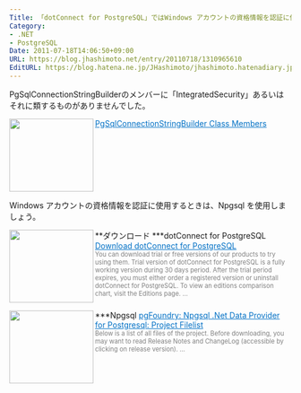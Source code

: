 ```yaml
---
Title: 「dotConnect for PostgreSQL」ではWindows アカウントの資格情報を認証に使用できない
Category:
- .NET
- PostgreSQL
Date: 2011-07-18T14:06:50+09:00
URL: https://blog.jhashimoto.net/entry/20110718/1310965610
EditURL: https://blog.hatena.ne.jp/JHashimoto/jhashimoto.hatenadiary.jp/atom/entry/12921228815717257477
---
```



PgSqlConnectionStringBuilderのメンバーに「IntegratedSecurity」あるいはそれに類するものがありませんでした。

<a href="http://www.devart.com/dotconnect/postgresql/docs/Devart.Data.PostgreSql~Devart.Data.PostgreSql.PgSqlConnectionStringBuilder_members.html" target="_blank"><img class="alignleft" align="left" border="0" src="http://capture.heartrails.com/150x130/shadow?http://www.devart.com/dotconnect/postgresql/docs/Devart.Data.PostgreSql~Devart.Data.PostgreSql.PgSqlConnectionStringBuilder_members.html" alt="" width="150" height="130" /></a><a style="color:#0070C5;" href="http://www.devart.com/dotconnect/postgresql/docs/Devart.Data.PostgreSql~Devart.Data.PostgreSql.PgSqlConnectionStringBuilder_members.html" target="_blank">PgSqlConnectionStringBuilder Class Members</a><a href="http://b.hatena.ne.jp/entry/http://www.devart.com/dotconnect/postgresql/docs/Devart.Data.PostgreSql~Devart.Data.PostgreSql.PgSqlConnectionStringBuilder_members.html" target="_blank"><img border="0" src="http://b.hatena.ne.jp/entry/image/http://www.devart.com/dotconnect/postgresql/docs/Devart.Data.PostgreSql~Devart.Data.PostgreSql.PgSqlConnectionStringBuilder_members.html" alt="" /></a><br style="clear:both;" />

Windows アカウントの資格情報を認証に使用するときは、Npgsql を使用しましょう。

**ダウンロード
***dotConnect for PostgreSQL
<a href="http://www.devart.com/dotconnect/postgresql/download.html" target="_blank"><img class="alignleft" align="left" border="0" src="http://capture.heartrails.com/150x130/shadow?http://www.devart.com/dotconnect/postgresql/download.html" alt="" width="150" height="130" /></a><a style="color:#0070C5;" href="http://www.devart.com/dotconnect/postgresql/download.html" target="_blank">Download dotConnect for PostgreSQL</a><a href="http://b.hatena.ne.jp/entry/http://www.devart.com/dotconnect/postgresql/download.html" target="_blank"><img border="0" src="http://b.hatena.ne.jp/entry/image/http://www.devart.com/dotconnect/postgresql/download.html" alt="" /></a><br><span style="color: #808080;font-size: 80%;">You can download trial or free versions of our products to try using them. Trial version of dotConnect for PostgreSQL is a fully working version during 30 days period. After the trial period expires, you must either order a registered version or uninstall dotConnect for PostgreSQL. To view an editions comparison chart, visit the Editions page. ...</span><br style="clear:both;" />

***Npgsql
<a href="http://pgfoundry.org/frs/?group_id=1000140" target="_blank"><img class="alignleft" align="left" border="0" src="http://capture.heartrails.com/150x130/shadow?http://pgfoundry.org/frs/?group_id=1000140" alt="" width="150" height="130" /></a><a style="color:#0070C5;" href="http://pgfoundry.org/frs/?group_id=1000140" target="_blank">pgFoundry: Npgsql .Net Data Provider for Postgresql: Project Filelist</a><a href="http://b.hatena.ne.jp/entry/http://pgfoundry.org/frs/?group_id=1000140" target="_blank"><img border="0" src="http://b.hatena.ne.jp/entry/image/http://pgfoundry.org/frs/?group_id=1000140" alt="" /></a><br><span style="color: #808080;font-size: 80%;">Below is a list of all files of the project. Before downloading, you may want to read Release Notes and ChangeLog (accessible by clicking on release version). ...</span><br style="clear:both;" />
